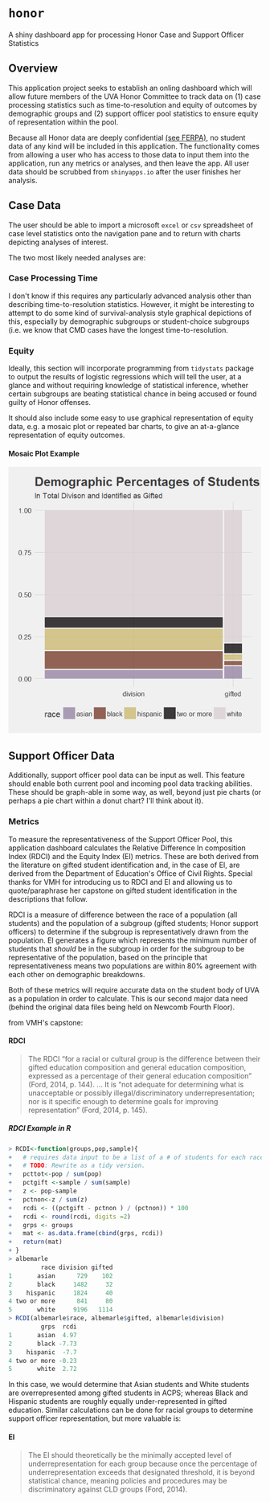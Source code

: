 # `honor`
A shiny dashboard app for processing Honor Case and Support Officer Statistics

## Overview
This application project seeks to establish an onling dashboard which will allow future members of the UVA Honor Committee to track data on (1) case processing statistics such as time-to-resolution and equity of outcomes by demographic groups and (2) support officer pool statistics to ensure equity of representation within the pool. 

Because all Honor data are deeply confidential [(see FERPA)](https://www2.ed.gov/policy/gen/guid/fpco/ferpa/index.html?), no student data of any kind will be included in this application. The functionality comes from allowing a user who has access to those data to input them into the application, run any metrics or analyses, and then leave the app. All user data should be scrubbed from `shinyapps.io` after the user finishes her analysis.  

## Case Data
The user should be able to import a microsoft `excel` or `csv` spreadsheet of case level statistics onto the navigation pane and to return with charts depicting analyses of interest. 

The two most likely needed analyses are: 
### Case Processing Time
I don't know if this requires any particularly advanced analysis other than describing time-to-resolution statistics. However, it might be interesting to attempt to do some kind of survival-analysis style graphical depictions of this, especially by demographic subgroups or student-choice subgroups (i.e. we know that CMD cases have the longest time-to-resolution. 

### Equity
Ideally, this section will incorporate programming from `tidystats` package to output the results of logistic regressions which will tell the user, at a glance and without requiring knowledge of statistical inference, whether certain subgroups are beating statistical chance in being accused or found guilty of Honor offenses.

It should also include some easy to use graphical representation of equity data, e.g. a mosaic plot or repeated bar charts, to give an at-a-glance representation of equity outcomes. 

#### Mosaic Plot Example 
![Gifted Identification in Albemarle County](https://github.com/McCartneyAC/honor/blob/master/test_data/mosaic.png?raw=true)

## Support Officer Data
Additionally, support officer pool data can be input as well. This feature should enable both current pool and incoming pool data tracking abilities. These should be graph-able in some way, as well, beyond just pie charts (or perhaps a pie chart within a donut chart? I'll think about it). 

### Metrics
To measure the representativeness of the Support Officer Pool, this application dashboard calculates the Relative Difference In composition Index (RDCI) and the Equity Index (EI) metrics. These are both derived from the literature on gifted student identification and, in the case of EI, are derived from the Department of Education's Office of Civil Rights. Special thanks for VMH for introducing us to RDCI and EI and allowing us to quote/paraphrase her capstone on gifted student identification in the descriptions that follow. 

RDCI is a measure of difference between the race of a population (all students) and the population of a subgroup (gifted students; Honor support officers) to determine if the subgroup is representatively drawn from the population. EI generates a figure which represents the minimum number of students that *should* be in the subgroup in order for the subgroup to be representative of the population, based on the principle that representativeness means two populations are within 80% agreement with each other on demographic breakdowns. 

Both of these metrics will require accurate data on the student body of UVA as a population in order to calculate. This is our second major data need (behind the original data files being held on Newcomb Fourth Floor). 

from VMH's capstone: 
#### RDCI
>The RDCI “for a racial or cultural group is the difference between their gifted education composition and general education composition, expressed as a percentage of their general education composition” (Ford, 2014, p. 144). ...  It is “not adequate for determining what is unacceptable or possibly illegal/discriminatory underrepresentation; nor is it specific enough to determine goals for improving representation” (Ford, 2014, p. 145). 

##### RDCI Example in R
```r
> RCDI<-function(groups,pop,sample){
+   # requires data input to be a list of a # of students for each race
+   # TODO: Rewrite as a tidy version. 
+   pcttot<-pop / sum(pop)
+   pctgift <-sample / sum(sample)
+   z <- pop-sample
+   pctnon<-z / sum(z)
+   rcdi <- ((pctgift - pctnon ) / (pctnon)) * 100
+   rcdi <- round(rcdi, digits =2)
+   grps <- groups
+   mat <- as.data.frame(cbind(grps, rcdi))
+   return(mat)
+ }
> albemarle
         race division gifted
1       asian      729    102
2       black     1482     32
3    hispanic     1824     40
4 two or more      841     80
5       white     9196   1114
> RCDI(albemarle$race, albemarle$gifted, albemarle$division)
         grps  rcdi
1       asian  4.97
2       black -7.73
3    hispanic  -7.7
4 two or more -0.23
5       white  2.72
```
In this case, we would determine that Asian students and White students are overrepresented among gifted students in ACPS; whereas Black and Hispanic students are roughly equally under-represented in gifted education. Similar calculations can be done for racial groups to determine support officer representation, but more valuable is: 


#### EI 
>The EI should theoretically be the minimally accepted level of underrepresentation for each group because once the percentage of underrepresentation exceeds that designated threshold, it is beyond statistical chance, meaning policies and procedures may be discriminatory against CLD groups (Ford, 2014). 
